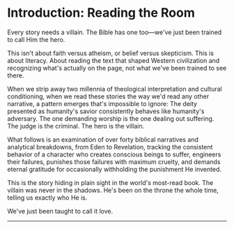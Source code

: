 # Introduction: Reading the Room

Every story needs a villain. The Bible has one too—we've just been trained to call Him the hero.

This isn't about faith versus atheism, or belief versus skepticism. This is about literacy. About reading the text that shaped Western civilization and recognizing what's actually on the page, not what we've been trained to see there.

When we strip away two millennia of theological interpretation and cultural conditioning, when we read these stories the way we'd read any other narrative, a pattern emerges that's impossible to ignore: The deity presented as humanity's savior consistently behaves like humanity's adversary. The one demanding worship is the one dealing out suffering. The judge is the criminal. The hero is the villain.

What follows is an examination of over forty biblical narratives and analytical breakdowns, from Eden to Revelation, tracking the consistent behavior of a character who creates conscious beings to suffer, engineers their failures, punishes those failures with maximum cruelty, and demands eternal gratitude for occasionally withholding the punishment He invented.

This is the story hiding in plain sight in the world's most-read book. The villain was never in the shadows. He's been on the throne the whole time, telling us exactly who He is.

We've just been taught to call it love.

---
